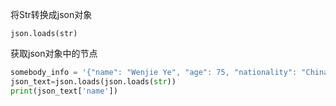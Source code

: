 [](https://www.cnblogs.com/kylinxxx/p/16748045.html)



将Str转换成json对象

```
json.loads(str)
```

获取json对象中的节点

```python
somebody_info = '{"name": "Wenjie Ye", "age": 75, "nationality": "China"}'
json_text=json.loads(json.loads(str))
print(json_text['name'])
```

